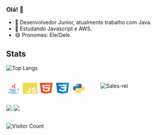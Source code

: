 ### Olá! 👋
- 🔭 Desenvolvedor Junior, atualmente trabalho com Java.
- 🌱 Estudando Javascript e AWS.
- 😄 Pronomes: Ele/Dele.
## Stats
![Top Langs](https://github-readme-stats.vercel.app/api/top-langs/?username=gabrielsalesls&layout=compact&theme=dark&hide_border=true)

  
<div style="display: inline_block"><br>
  <img align="center" alt="Sales-Java" height="30" width="40" src="https://raw.githubusercontent.com/devicons/devicon/master/icons/java/java-original.svg">
  <img align="center" alt="Sales-Js" height="30" width="40" src="https://raw.githubusercontent.com/devicons/devicon/master/icons/javascript/javascript-plain.svg">
  <img align="center" alt="Sales-HTML" height="30" width="40" src="https://raw.githubusercontent.com/devicons/devicon/master/icons/html5/html5-original.svg">
  <img align="center" alt="Sales-CSS" height="30" width="40" src="https://raw.githubusercontent.com/devicons/devicon/master/icons/css3/css3-original.svg">
  <img align="center" alt="Sales-Python" height="30" width="40" src="https://raw.githubusercontent.com/devicons/devicon/master/icons/python/python-original.svg">
  <img align="right" class="animated-gif" alt="Sales-rei" src="https://c.tenor.com/8Yp9XkSvkPIAAAAi/rei-ayanami-bread.gif" width="250" height="200">
</div>
  
   ##
 
  <a href="https://www.linkedin.com/in/gabrielsales322/" target="_blank"><img src="https://img.shields.io/badge/-LinkedIn-%230077B5?style=for-the-badge&logo=linkedin&logoColor=white" target="_blank"></a> 
   <a href = "mailto:salesgabriel311@gmail.com"><img src="https://img.shields.io/badge/-Gmail-%23333?style=for-the-badge&logo=gmail&logoColor=white" target="_blank"></a>
  ##
  ![Visitor Count](https://profile-counter.glitch.me/gabrielsalesls/count.svg)

